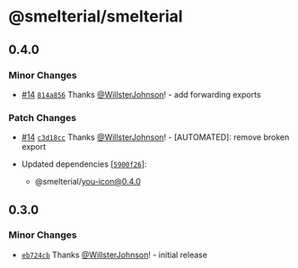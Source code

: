 # @smelterial/smelterial

## 0.4.0

### Minor Changes

- [#14](https://github.com/smelterial/Smelterial/pull/14) [`814a856`](https://github.com/smelterial/Smelterial/commit/814a856bd10447f6c47c529110e7ebcc8fa774ac) Thanks [@WillsterJohnson](https://github.com/WillsterJohnson)! - add forwarding exports

### Patch Changes

- [#14](https://github.com/smelterial/Smelterial/pull/14) [`c3d18cc`](https://github.com/smelterial/Smelterial/commit/c3d18cc9e342662be202dafb5d2ee26c54604a42) Thanks [@WillsterJohnson](https://github.com/WillsterJohnson)! - [AUTOMATED]: remove broken export

- Updated dependencies [[`5900f26`](https://github.com/smelterial/Smelterial/commit/5900f264f82cf2e32d7412853a0b696231d83f4c)]:
  - @smelterial/you-icon@0.4.0

## 0.3.0

### Minor Changes

- [`eb724cb`](https://github.com/smelterial/Smelterial/commit/eb724cbd294d4a581b05df954297266bc1e31ee8) Thanks [@WillsterJohnson](https://github.com/WillsterJohnson)! - initial release
